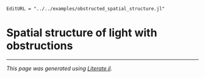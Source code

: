 ```@meta
EditURL = "../../examples/obstructed_spatial_structure.jl"
```

# Spatial structure of light with obstructions

---

*This page was generated using [Literate.jl](https://github.com/fredrikekre/Literate.jl).*

